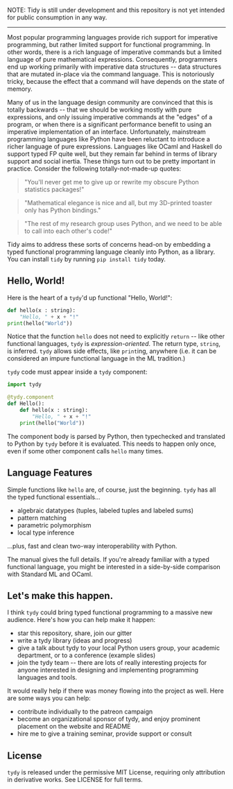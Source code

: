 NOTE: Tidy is still under development and this repository is not yet intended for public consumption in any way.

---

Most popular programming languages provide rich support for imperative programming, but rather limited support for functional programming. In other words, there is a rich language of imperative commands but a limited language of pure mathematical expressions. Consequently, programmers end up working primarily with imperative data structures -- data structures that are mutated in-place via the command language. This is notoriously tricky, because the effect that a command will have depends on the state of memory.

Many of us in the language design community are convinced that this is totally backwards -- that we should be working mostly with pure expressions, and only issuing imperative commands at the "edges" of a program, or when there is a significant performance benefit to using an imperative implementation of an interface. Unfortunately, mainstream programming languages like Python have been reluctant to introduce a richer language of pure expressions. Languages like OCaml and Haskell do support typed FP quite well, but they remain far behind in terms of library support and social inertia. These things turn out to be pretty important in practice. Consider the following totally-not-made-up quotes:

   > "You'll never get me to give up or rewrite my obscure Python statistics packages!"
   
   > "Mathematical elegance is nice and all, but my 3D-printed toaster only has Python bindings."
   
   > "The rest of my research group uses Python, and we need to be able to call into each other's code!"

Tidy aims to address these sorts of concerns head-on by embedding a typed functional programming language cleanly into Python, as a library. You can install `tidy` by running `pip install tidy` today.

Hello, World!
-------------
Here is the heart of a `tydy`'d up functional "Hello, World!":
```python
def hello(x : string): 
    "Hello, " + x + "!"
print(hello("World"))
```
Notice that the function `hello` does not need to explicitly `return` -- like other functional languages, `tydy` is *expression-oriented*. The return type, `string`, is inferred. `tydy` allows side effects, like `print`ing, anywhere (i.e. it can be considered an impure functional language in the ML tradition.)

`tydy` code must appear inside a `tydy` component:
```python 
import tydy

@tydy.component
def Hello():
    def hello(x : string): 
        "Hello, " + x + "!"
    print(hello("World"))
```
The component body is parsed by Python, then typechecked and translated to Python by `tydy` before it is evaluated. This needs to happen only once, even if some other component calls `hello` many times.

Language Features
-----------------
Simple functions like `hello` are, of course, just the beginning. `tydy` has all the typed functional essentials... 
* algebraic datatypes (tuples, labeled tuples and labeled sums)
* pattern matching
* parametric polymorphism
* local type inference

...plus, fast and clean two-way interoperability with Python. 

The manual gives the full details. If you're already familiar with a typed functional language, you might be interested in a side-by-side comparison with Standard ML and OCaml.

Let's make this happen.
-----------------------
I think `tydy` could bring typed functional programming to a massive new audience. Here's how you can help make it happen:
* star this repository, share, join our gitter
* write a tydy library (ideas and progress)
* give a talk about tydy to your local Python users group, your academic department, or to a conference (example slides)
* join the tydy team -- there are lots of really interesting projects for anyone interested in designing and implementing programming languages and tools. 

It would really help if there was money flowing into the project as well. Here are some ways you can help:
* contribute individually to the patreon campaign 
* become an organizational sponsor of tydy, and enjoy prominent placement on the website and README
* hire me to give a training seminar, provide support or consult

License
-------
`tydy` is released under the permissive MIT License, requiring only attribution in derivative works. See LICENSE for full terms.

